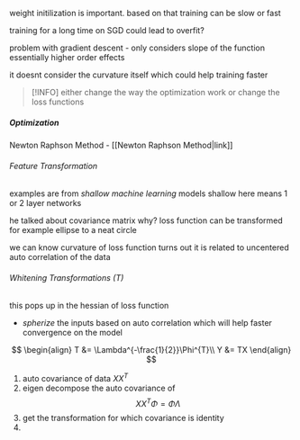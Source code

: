 weight initilization is important. 
based on that training can be slow or fast

training for a long time on SGD could lead to overfit? 


problem with gradient descent - only considers slope of the function
	essentially higher order effects

it doesnt consider the curvature itself which could help training faster

>[!INFO]
either change the way the optimization work or change the loss functions

##### Optimization


Newton Raphson Method - [[Newton Raphson Method|link]]

###### Feature Transformation
examples are from _shallow machine learning_ models
	shallow here means 1 or 2 layer networks

he talked about covariance matrix
	why?
		loss function can be transformed for example ellipse to a neat circle 

we can know curvature of loss function
	turns out it is related to uncentered auto correlation of the data 


###### Whitening Transformations (T)

this pops up in the hessian of loss function

- _spherize_ the inputs based on auto correlation which will help faster convergence on the model

$$
\begin{align}
T &= \Lambda^{-\frac{1}{2}}\Phi^{T}\\
Y &= TX
\end{align}
$$

1. auto covariance of data $XX^{T}$
2. eigen decompose the auto covariance of $$ XX^{T}\Phi = \Phi \Lambda $$
3. get the transformation for which covariance is identity
4. 
